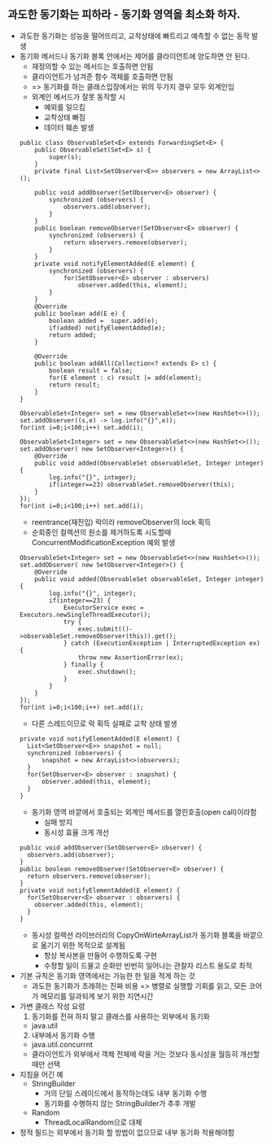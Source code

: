 ## 과도한 동기화는 피하라 - 동기화 영역을 최소화 하자.
* 과도한 동기화는 성능을 떨어뜨리고, 교착상태에 빠트리고 예측할 수 없는 동작 발생
* 동기화 메서드나 동기화 블록 안에서는 제어를 클라이언트에 양도하면 안 된다.
  - 재정의할 수 있는 메서드는 호출하면 안됨
  - 클라이언트가 넘겨준 함수 객체를 호출하면 안됨
  - => 동기화를 하는 클래스입장에서는 위의 두가지 경우 모두 외계인임
  - 외계인 메서드가 잘못 동작할 시
    - 예외를 일으킴
    - 교착상태 빠짐
    - 데이터 훼손 발생
  ```
  public class ObservableSet<E> extends ForwardingSet<E> {
      public ObservableSet(Set<E> s) {
          super(s);
      }
      private final List<SetObserver<E>> observers = new ArrayList<>();
  
      public void addObserver(SetObserver<E> observer) {
          synchronized (observers) {
              observers.add(observer);
          }
      }  
      public boolean removeObserver(SetObserver<E> observer) {
          synchronized (observers) {
              return observers.remove(observer);
          }
      }  
      private void notifyElementAdded(E element) {
          synchronized (observers) {
              for(SetObserver<E> observer : observers) 
                  observer.added(this, element);
          }
      }  
      @Override
      public boolean add(E e) {
          boolean added =  super.add(e);
          if(added) notifyElementAdded(e);
          return added;
      }
  
      @Override
      public boolean addAll(Collection<? extends E> c) {
          boolean result = false;
          for(E element : c) result |= add(element);
          return result;
      }
  }
  ```
  ```
  ObservableSet<Integer> set = new ObservableSet<>(new HashSet<>());
  set.addObserver((s,e) -> log.info("{}",e));
  for(int i=0;i<100;i++) set.add(i);
  ```
  ```
  ObservableSet<Integer> set = new ObservableSet<>(new HashSet<>());
  set.addObserver( new SetObserver<Integer>() {
      @Override
      public void added(ObservableSet observableSet, Integer integer) {
          log.info("{}", integer);
          if(integer==23) observableSet.removeObserver(this);
      }
  });
  for(int i=0;i<100;i++) set.add(i);
  ```
  - reentrance(재진입) 락이라 removeObserver의 lock 획득
   - 순회중인 컬렉션의 원소를 제거하도록 시도할때 ConcurrentModificationException 예외 발생
  ```
  ObservableSet<Integer> set = new ObservableSet<>(new HashSet<>());
  set.addObserver( new SetObserver<Integer>() {
      @Override
      public void added(ObservableSet observableSet, Integer integer) {
          log.info("{}", integer);
          if(integer==23) {
              ExecutorService exec = Executors.newSingleThreadExecutor();
              try {
                  exec.submit(()->observableSet.removeObserver(this)).get();
              } catch (ExecutionException | InterruptedException ex) {
                  throw new AssertionError(ex);
              } finally {
                  exec.shutdown();
              }
          }
      }
  });
  for(int i=0;i<100;i++) set.add(i);
  ```
  - 다른 스레드이므로 락 획득 실패로 교착 상태 발생
  ```
  private void notifyElementAdded(E element) {
    List<SetObserver<E>> snapshot = null;
    synchronized (observers) {
        snapshot = new ArrayList<>(observers);
    }
    for(SetObserver<E> observer : snapshot) {
        observer.added(this, element);
    }
  }
  ```
  - 동기화 영역 바깥에서 호출되는 외계인 메서드를 열린호출(open call)이라함
    - 실패 방지
    - 동시성 효율 크게 개선
  ```
  public void addObserver(SetObserver<E> observer) {
    observers.add(observer);
  }
  public boolean removeObserver(SetObserver<E> observer) {
    return observers.remove(observer);
  }
  private void notifyElementAdded(E element) {
    for(SetObserver<E> observer : observers) {
      observer.added(this, element);
    }
  }
  ```
  - 동시성 컬렉션 라이브러리의 CopyOnWirteArrayList가 동기화 블록을 바깥으로 옮기기 위한 목적으로 설계됨
    - 항상 복사본을 만들어 수행하도록 구현
    - 수정할 일이 드물고 순화만 빈번히 일어나는 관찰자 리스트 용도로 최적
* 기본 규칙은 동기화 영역에서는 가능한 한 일을 적게 하는 것
  - 과도한 동기화가 초래하는 진짜 비용
    => 병렬로 실행할 기회를 읽고, 모든 코어가 메모리를 일과되게 보기 위한 지연시간
* 가변 클래스 작성 요령
  1. 동기화를 전혀 하지 말고 클래스를 사용하는 외부에서 동기화
    - java.util
  2. 내부에서 동기화 수행
    - java.util.concurrnt
    - 클라이언트가 외부에서 객체 전체에 락을 거는 것보다 동시성을 월등히 개선할때만 선택
* 지침을 어긴 예
  - StringBuilder
    - 거의 단일 스레이드에서 동작하는데도 내부 동기화 수행
    - 동기화를 수행하지 않는 StringBuilder가 추후 개발
  - Random
    - ThreadLocalRandom으로 대체
* 정적 필드는 외부에서 동기화 할 방법이 없으므로 내부 동기화 적용해야함